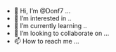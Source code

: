 - 👋 Hi, I’m @Donf7 ...
- 👀 I’m interested in ..
- 🌱 I’m currently learning ..
- 💞️ I’m looking to collaborate on ...
- 📫 How to reach me ...


<!---
Donf7/Donf7 is a ✨ special ✨ repository because its `README.md` (this file) appears on your GitHub profile.
You can click the Preview link to take a look at your changes.
--->

